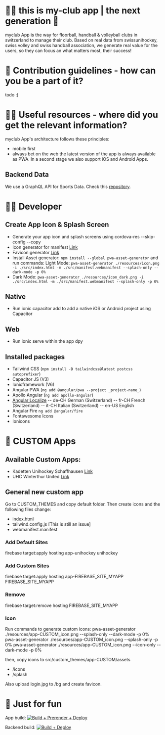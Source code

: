 # 🙋‍♀️ this is my-club app | the next generation 👋
myclub App is the way for floorball, handball & volleyball clubs in switzerland to manage their club. Based on real data from swissunihockey, swiss volley and swiss handball association, we generate real value for the users, so they can focus an what matters most, their success!

# 🌈 Contribution guidelines - how can you be a part of it?
todo :)

# 👩‍💻 Useful resources - where did you get the relevant information?
myclub App's architecture follows these principles:
- mobile first
- always bet on the web
the latest version of the app is always available as PWA. In a second stage we also support iOS and Android Apps.

## Backend Data
We use a GraphQL API for Sports Data. Check this [repository](https://github.com/myclubapp/backend).

# 👨‍💻 Developer
## Create App Icon & Splash Screen
- Generate your app icon and splash screens using cordova-res --skip-config --copy
- Icon generator for manifest [Link](https://manifest-gen.netlify.app/)
- Favicon generator [Link](https://www.hoststar.ch/de/tools/favicon-generator)
- Install Asset generator: ``npm install --global pwa-asset-generator`` and run commands: 
Light Mode: ``pwa-asset-generator ./resources/icon.png -i ./src/index.html -m ./src/manifest.webmanifest --splash-only --dark-mode -p 0% ``
- Dark Mode: ``pwa-asset-generator ./resources/icon_dark.png -i ./src/index.html -m ./src/manifest.webmanifest --splash-only -p 0%  ``

## Native
- Run ionic capacitor add to add a native iOS or Android project using Capacitor

## Web
- Run ionic serve within the app dpy

## Installed packages
- Tailwind CSS (``npm install -D tailwindcss@latest postcss autoprefixer``)
- Capacitor JS (V3)
- Ionicframework (V6)
- Angular PWA (``ng add @angular/pwa --project _project-name_``)
- Apollo Angular (``ng add apollo-angular``)
- [Angular Localize](https://angular.io/guide/i18n-common-locale-id) 
-- de-CH 	German (Switzerland)
-- fr-CH 	French (Switzerland)
-- it-CH    Italian (Switzerland)
-- en-US    English
- Angular Fire ``ng add @angular/fire``
- Fontawesome Icons
- Ionicons


# 🚨 CUSTOM Apps

## Available Custom Apps: 
- Kadetten Unihockey Schaffhausen [Link](https://kadetten-unihockey.web.app)
- UHC Winterthur United [Link](https://uhc-win-u.web.app)

## General new custom app
Go to CUSTOM_THEMES and copy default folder. Then create icons and the following files change: 
- index.html
- tailwind.config.js [This is still an issue]
- webmanifest.manifest

### Add Default Sites
firebase target:apply hosting app-unihockey unihockey

### Add Custom Sites
firebase target:apply hosting app-FIREBASE_SITE_MYAPP FIREBASE_SITE_MYAPP

### Remove
firebase target:remove hosting FIREBASE_SITE_MYAPP

### Icon
Run commands to generate custom icons: 
pwa-asset-generator ./resources/app-CUSTOM_icon.png --splash-only --dark-mode -p 0%
pwa-asset-generator ./resources/app-CUSTOM_icon.png  --splash-only -p 0%
pwa-asset-generator ./resources/app-CUSTOM_icon.png  --icon-only --dark-mode -p 0%

then, copy icons to src/custom_themes/app-CUSTOM/assets
- /icons
- /splash

Also upload login.jpg to /bg and create favicon.


# 🍿 Just for fun
App build: [![Build + Prerender + Deploy](https://github.com/myclubapp/app/actions/workflows/main.yml/badge.svg)](https://github.com/myclubapp/app/actions/workflows/main.yml)

Backend build: [![Build + Deploy](https://github.com/myclubapp/backend/actions/workflows/main.yml/badge.svg)](https://github.com/myclubapp/backend/actions/workflows/main.yml)
